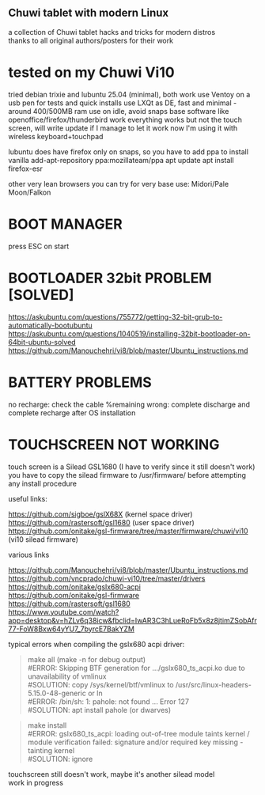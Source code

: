 ## Chuwi tablet with modern Linux  
a collection of Chuwi tablet hacks and tricks for modern distros  
thanks to all original authors/posters for their work  

# tested on my Chuwi Vi10 ##
tried debian trixie and lubuntu 25.04 (minimal), both work
use Ventoy on a usb pen for tests and quick installs
use LXQt as DE, fast and minimal - around 400/500MB ram use on idle, avoid snaps
base software like openoffice/firefox/thunderbird work
everything works but not the touch screen, will write update if I manage to let it work
now I'm using it with wireless keyboard+touchpad

lubuntu does have firefox only on snaps, so you have to add ppa to install vanilla
add-apt-repository ppa:mozillateam/ppa
apt update
apt install firefox-esr

other very lean browsers you can try for very base use: Midori/Pale Moon/Falkon

# BOOT MANAGER ##
press ESC on start
  
# BOOTLOADER 32bit PROBLEM [SOLVED] ##
https://askubuntu.com/questions/755772/getting-32-bit-grub-to-automatically-bootubuntu  
https://askubuntu.com/questions/1040519/installing-32bit-bootloader-on-64bit-ubuntu-solved  
https://github.com/Manouchehri/vi8/blob/master/Ubuntu_instructions.md 
    
# BATTERY PROBLEMS ##
no recharge: check the cable
%remaining wrong: complete discharge and complete recharge after OS installation

# TOUCHSCREEN NOT WORKING  
touch screen is a Silead GSL1680 (I have to verify since it still doesn't work)  
you have to copy the silead firmware to /usr/firmware/ before attempting any install procedure  

useful links:  

https://github.com/sigboe/gslX68X (kernel space driver)  
https://github.com/rastersoft/gsl1680 (user space driver)  
https://github.com/onitake/gsl-firmware/tree/master/firmware/chuwi/vi10   (vi10 silead firmware)  
  
various links  
  
https://github.com/Manouchehri/vi8/blob/master/Ubuntu_instructions.md  
https://github.com/vncprado/chuwi-vi10/tree/master/drivers  
https://github.com/onitake/gslx680-acpi  
https://github.com/onitake/gsl-firmware  
https://github.com/rastersoft/gsl1680  
https://www.youtube.com/watch?app=desktop&v=hZLv6q38icw&fbclid=IwAR3C3hLueRoFb5x8z8jtimZSobAfr77-FoW8Bxw64yYU7_7byrcE7BakYZM   
  
  
typical errors when compiling the gslx680 acpi driver:  
  
>make all (make -n for debug output)  
#ERROR: Skipping BTF generation for .../gslx680_ts_acpi.ko due to unavailability of vmlinux  
#SOLUTION: copy /sys/kernel/btf/vmlinux to /usr/src/linux-headers-5.15.0-48-generic or ln  
#ERROR: /bin/sh: 1: pahole: not found ... Error 127  
#SOLUTION: apt install pahole (or dwarves)  
  
>make install  
#ERROR: gslx680_ts_acpi: loading out-of-tree module taints kernel / module verification failed: signature and/or required key missing - tainting kernel  
#SOLUTION: ignore  
  
touchscreen still doesn't work, maybe it's another silead model  
work in progress  
  
